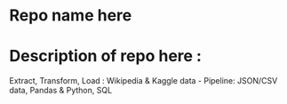 # Repo name here
# Description of repo here :
Extract, Transform, Load : Wikipedia &amp; Kaggle data - Pipeline: JSON/CSV data, Pandas &amp; Python, SQL
